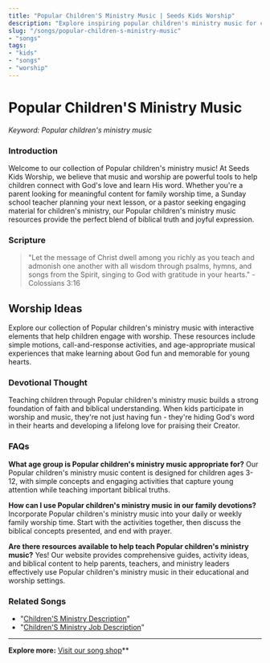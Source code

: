 ```yaml
---
title: "Popular Children'S Ministry Music | Seeds Kids Worship"
description: "Explore inspiring popular children's ministry music for children's worship and faith development. Biblical music resources for families and ministry."
slug: "/songs/popular-children-s-ministry-music"
- "songs"
tags:
- "kids"
- "songs"
- "worship"
---
```


# Popular Children'S Ministry Music

_Keyword: Popular children's ministry music_

### Introduction

Welcome to our collection of Popular children's ministry music! At Seeds Kids Worship, we believe that music and worship are powerful tools to help children connect with God's love and learn His word. Whether you're a parent looking for meaningful content for family worship time, a Sunday school teacher planning your next lesson, or a pastor seeking engaging material for children's ministry, our Popular children's ministry music resources provide the perfect blend of biblical truth and joyful expression.

### Scripture

> "Let the message of Christ dwell among you richly as you teach and admonish one another with all wisdom through psalms, hymns, and songs from the Spirit, singing to God with gratitude in your hearts." - Colossians 3:16

## Worship Ideas

Explore our collection of Popular children's ministry music with interactive elements that help children engage with worship. These resources include simple motions, call-and-response activities, and age-appropriate musical experiences that make learning about God fun and memorable for young hearts.

### Devotional Thought

Teaching children through Popular children's ministry music builds a strong foundation of faith and biblical understanding. When kids participate in worship and music, they're not just having fun - they're hiding God's word in their hearts and developing a lifelong love for praising their Creator.

### FAQs

**What age group is Popular children's ministry music appropriate for?**
Our Popular children's ministry music content is designed for children ages 3-12, with simple concepts and engaging activities that capture young attention while teaching important biblical truths.

**How can I use Popular children's ministry music in our family devotions?**
Incorporate Popular children's ministry music into your daily or weekly family worship time. Start with the activities together, then discuss the biblical concepts presented, and end with prayer.

**Are there resources available to help teach Popular children's ministry music?**
Yes! Our website provides comprehensive guides, activity ideas, and biblical content to help parents, teachers, and ministry leaders effectively use Popular children's ministry music in their educational and worship settings.

### Related Songs

- "[Children'S Ministry Description](/songs/children-s-ministry-description/)"
- "[Children'S Ministry Job Description](/songs/children-s-ministry-job-description/)"

---

**Explore more:** [Visit our song shop](https://seedskidsworship.com/shop)**

<!-- Schema Markup -->
<script type="application/ld+json">
{
  "@context": "https://schema.org",
  "@type": "MusicRecording",
  "name": "Popular Children'S Ministry Music",
  "byArtist": {
    "@type": "MusicGroup",
    "name": "Seeds Kids Worship"
  },
  "isFamilyFriendly": true,
  "url": "https://seedskidsworship.com/songs/popular-children-s-ministry-music/"
}
</script>